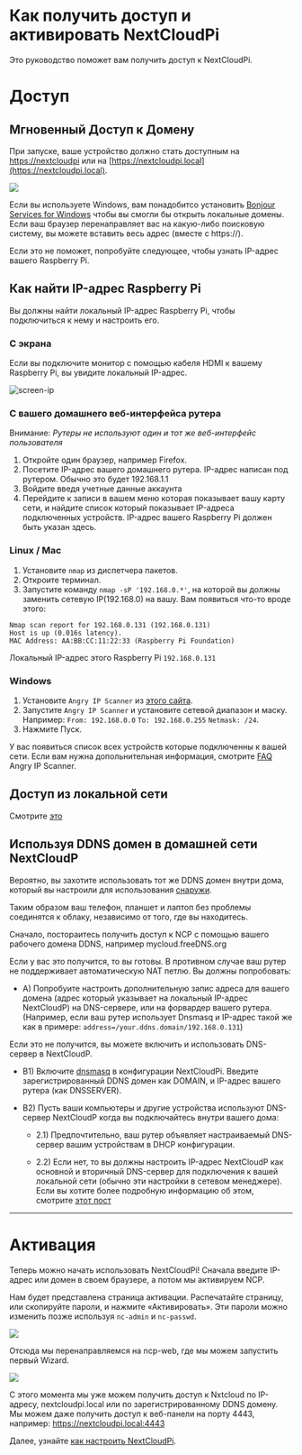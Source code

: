 # Как получить доступ и активировать NextCloudPi

[nc-wifi]: https://github.com/nextcloud/nextcloudpi/wiki/Configuration-Reference#nc-wifi

Это руководство поможет вам получить доступ к NextCloudPi.

# Доступ

## Мгновенный Доступ к Домену
При запуске, ваше устройство должно стать доступным на [https://nextcloudpi](https://nextcloudpi) или на [https://nextcloudpi.local](https://nextcloudpi.local).

![](https://ownyourbits.com/wp-content/uploads/2017/09/local-access1.jpg)

Если вы используете Windows, вам понадобитсо установить [Bonjour Services for Windows](https://support.apple.com/kb/DL999)  чтобы вы смогли бы открыть локальные домены. Если ваш браузер перенаправляет вас на какую-либо поисковую систему, вы можете вставить весь адрес (вместе с https://). 

Если это не поможет, попробуйте следующее, чтобы узнать IP-адрес вашего Raspberry Pi.

## Как найти IP-адрес Raspberry Pi
Вы должны найти локальный IP-адрес Raspberry Pi, чтобы подключиться к нему и настроить его.

### С экрана
Если вы подключите монитор с помощью кабеля HDMI к вашему Raspberry Pi, вы увидите локальный IP-адрес.

![screen-ip](https://ownyourbits.com/wp-content/uploads/2017/02/nextcloudpi_boot.jpg)

### С вашего домашнего веб-интерфейса рутера
Внимание: *Рутеры не используют один и тот же веб-интерфейс пользователя*
1. Откройте один браузер, например Firefox.
2. Посетите IP-адрес вашего домашнего рутера. IP-адрес написан под рутером. Обычно это будет 192.168.1.1
3. Войдите введя учетные данные аккаунта
4. Перейдите к записи в вашем меню которая показывает вашу карту сети, и найдите список который показывает IP-адреса подключенных устройств. IP-адрес вашего Raspberry Pi должен быть указан здесь.

### Linux / Mac
1. Установите `nmap` из диспетчера пакетов.
2. Откроите терминал.
3. Запустите команду `nmap -sP '192.168.0.*'`, на которой вы должны заменить сетевую IP(192.168.0) на вашу. 
Вам появиться что-то вроде этого:
```
Nmap scan report for 192.168.0.131 (192.168.0.131)
Host is up (0.016s latency).
MAC Address: AA:BB:CC:11:22:33 (Raspberry Pi Foundation)
```

Локальный IP-адрес этого Raspberry Pi `192.168.0.131`

### Windows
1. Установите `Angry IP Scanner` из [этого сайта](http://angryip.org/).
2. Запустите `Angry IP Scanner` и установите сетевой диапазон и маску. Например: `From: 192.168.0.0` `To: 192.168.0.255` `Netmask: /24`.
3. Нажмите Пуск.

У вас появиться список всех устройств которые подключенны к вашей сети. Если вам нужна допольнительная информация, смотрите [FAQ](http://angryip.org/faq/) Angry IP Scanner. 

## Доступ из локальной сети

Смотрите [это](https://github.com/nextcloud/nextcloudpi/wiki/How-to-access-from-outside-your-network)

## Используя DDNS домен в домашней сети NextCloudP

Вероятно, вы захотите использовать тот же DDNS домен внутри дома, который вы настроили для использования [снаружи](https://github.com/nextcloud/nextcloudpi/wiki/How-to-access-from-outside-your-network).

Таким образом ваш телефон, планшет и лаптоп без проблемы соединятся к облаку, независимо от того, где вы находитесь.

Сначало, постораитесь получить доступ к NCP с помощью вашего рабочего домена DDNS, например mycloud.freeDNS.org

Если у вас это получится, то вы готовы. В противном случае ваш рутер не поддерживает автоматическую NAT петлю. Вы должны попробовать: 

* A) Попробуите настроить дополнительную запис адреса для вашего домена (адрес который указывает на локальный IP-адрес NextCloudP) на DNS-сервере, или на форвардер вашего рутера.  (Например, если ваш рутер использует Dnsmasq и IP-адрес такой же как в примере: `address=/your.ddns.domain/192.168.0.131`) 

Если это не получится, вы можете включить и использовать DNS-сервер в NextCloudP.

* B1) Включите [dnsmasq](https://github.com/nextcloud/nextcloudpi/wiki/Configuration-Reference#dnsmasq) в конфигурации NextCloudPi. Введите зарегистрированный DDNS домен как DOMAIN, и IP-адрес вашего рутера (как DNSSERVER).

* B2) Пусть ваши компьютеры и другие устройства используют DNS-сервер NextCloudP когда вы подключайтесь внутри вашего дома:

  * 2.1) Предпочтительно, ваш рутер объявляет настраиваемый DNS-сервер вашим устройствам в DHCP конфигурации.

  * 2.2) Если нет, то вы должны настроить IP-адрес NextCloudP как основной и вторичный DNS-сервер для подключения к вашей локальной сети (обычно эти настройки в сетевом менеджере). Если вы хотите более подробную информацию об этом, смотрите [этот пост](https://ownyourbits.com/2017/03/09/dnsmasq-as-dns-cache-server-for-nextcloudpi-and-raspbian/)

---

# Активация

Теперь можно начать использовать NextCloudPi! Сначала введите IP-адрес или домен в своем браузере, а потом мы активируем NCP.

Нам будет представлена ​​страница активации. Распечатайте страницу, или скопируйте пароли, и нажмите «Активировать». Эти пароли можно изменить позже используя `nc-admin` и `nc-passwd`.

![](https://ownyourbits.com/wp-content/uploads/2018/04/ncp-activation.gif)

Отсюда мы перенаправляемся на ncp-web, где мы можем запустить первый Wizard.

![](https://ownyourbits.com/wp-content/uploads/2017/10/wizard-demo1.gif)

С этого момента мы уже можем получить доступ к Nxtcloud по IP-адресу, nextcloudpi.local или по зарегистрированному DDNS домену. Мы можем даже получить доступ к веб-панели на порту 4443, например: https://nextcloudpi.local:4443

Далее, узнайте [как настроить NextCloudPi](https://github.com/nextcloud/nextcloudpi/wiki/How-to-configure-NextCloudPi).